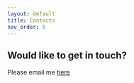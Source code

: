 ```yaml
---
layout: default
title: Contacts
nav_order: 5
---
```


<!-- [Home](index.md)  | [CV](cv.md) | [Publications](publications.md) | [Scripts and coding tutorials](coding.md) | [Contact me](contacts.md) -->

## Would like to get in touch?

Please email me [here](mailto:grig@hotmail.it)
